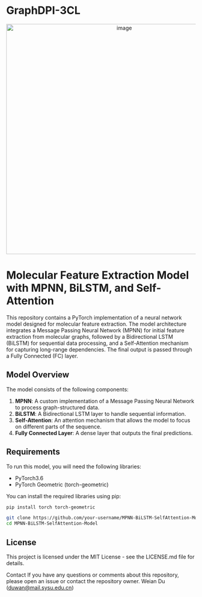 # GraphDPI-3CL
<p align="center">
<img width="612" alt="image" src="https://github.com/duwa2/GraphDPI-3CL/assets/158106190/8193a19c-0789-436d-9268-d0d447919ef2">
</p>

# Molecular Feature Extraction Model with MPNN, BiLSTM, and Self-Attention

This repository contains a PyTorch implementation of a neural network model designed for molecular feature extraction. The model architecture integrates a Message Passing Neural Network (MPNN) for initial feature extraction from molecular graphs, followed by a Bidirectional LSTM (BiLSTM) for sequential data processing, and a Self-Attention mechanism for capturing long-range dependencies. The final output is passed through a Fully Connected (FC) layer.

## Model Overview

The model consists of the following components:

1. **MPNN**: A custom implementation of a Message Passing Neural Network to process graph-structured data.
2. **BiLSTM**: A Bidirectional LSTM layer to handle sequential information.
3. **Self-Attention**: An attention mechanism that allows the model to focus on different parts of the sequence.
4. **Fully Connected Layer**: A dense layer that outputs the final predictions.

## Requirements

To run this model, you will need the following libraries:

- PyTorch3.6
- PyTorch Geometric (torch-geometric)

You can install the required libraries using pip:

```bash
pip install torch torch-geometric
```
```bash
git clone https://github.com/your-username/MPNN-BiLSTM-SelfAttention-Model.git
cd MPNN-BiLSTM-SelfAttention-Model
```

## License
This project is licensed under the MIT License - see the LICENSE.md file for details.

Contact
If you have any questions or comments about this repository, please open an issue or contact the repository owner. Weian Du (duwan@mail.sysu.edu.cn)
